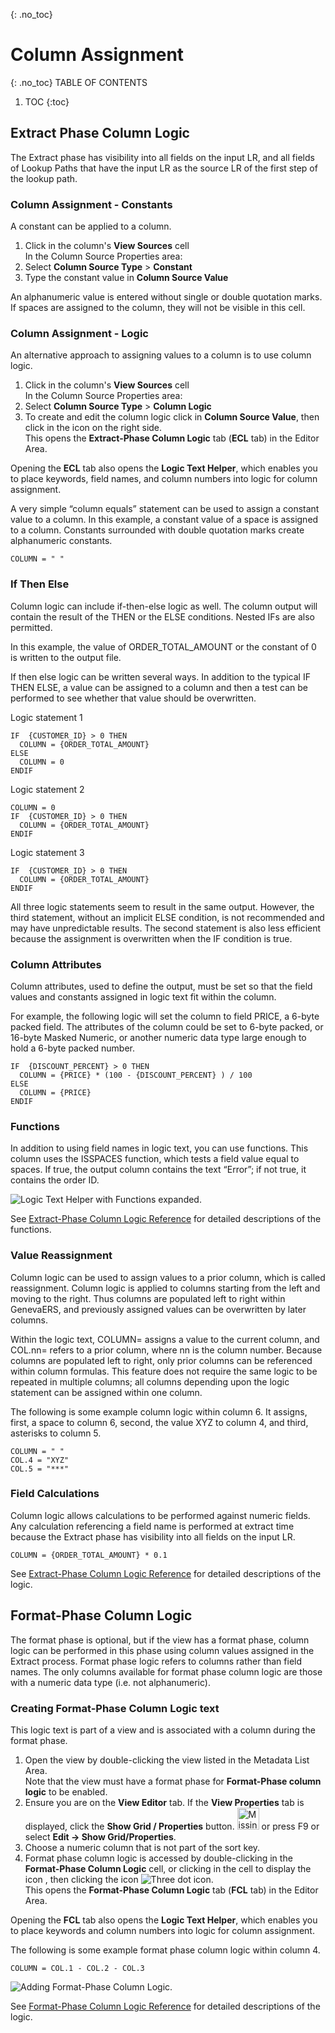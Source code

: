 {: .no_toc}
# Column Assignment 

{: .no_toc}
TABLE OF CONTENTS 
1. TOC
{:toc}  


## Extract Phase Column Logic

The Extract phase has visibility into all fields on the input LR, and all fields of Lookup Paths that have the input LR as the source LR of the first step of the lookup path.

### Column Assignment - Constants

A constant can be applied to a column.  

1. Click in the column's **View Sources** cell  
  In the Column Source Properties area:
2. Select **Column Source Type** > **Constant** 
3. Type the constant value in **Column Source Value**

An alphanumeric value is entered without single or double quotation marks. If spaces are assigned to the column, they will not be visible in this cell. 

### Column Assignment - Logic

An alternative approach to assigning values to a column is to use column logic. 

1. Click in the column's **View Sources** cell  
  In the Column Source Properties area:
2. Select **Column Source Type** > **Column Logic** 
3. To create and edit the column logic click in **Column Source Value**, then click in the icon on the right side.  
This opens the **Extract-Phase Column Logic** tab (**ECL** tab) in the Editor Area.  
  
Opening the **ECL** tab also opens the **Logic Text Helper**, which enables you to place keywords, field names, and column numbers into logic for column assignment.  

A very simple “column equals” statement can be used to assign a constant value to a column. In this example, a constant value of a space is assigned to a column. Constants surrounded with double quotation marks create alphanumeric constants.

    COLUMN = " "

### If Then Else

Column logic can include if-then-else logic as well. The column output will contain the result of the THEN or the ELSE conditions. Nested IFs are also permitted.

In this example, the value of ORDER_TOTAL_AMOUNT or the constant of 0 is written to the output file.

If then else logic can be written several ways. In addition to the typical IF THEN ELSE, a value can be assigned to a column and then a test can be performed to see whether that value should be overwritten.  

Logic statement 1

    IF  {CUSTOMER_ID} > 0 THEN
      COLUMN = {ORDER_TOTAL_AMOUNT}
    ELSE
      COLUMN = 0
    ENDIF  

Logic statement 2   

    COLUMN = 0
    IF  {CUSTOMER_ID} > 0 THEN
      COLUMN = {ORDER_TOTAL_AMOUNT}
    ENDIF

Logic statement 3 

    IF  {CUSTOMER_ID} > 0 THEN
      COLUMN = {ORDER_TOTAL_AMOUNT}
    ENDIF


All three logic statements seem to result in the same output. However, the third statement, without an implicit ELSE condition, is not recommended and may have unpredictable results. The second statement is also less efficient because the assignment is overwritten when the IF condition is true.


### Column Attributes

Column attributes, used to define the output, must be set so that the field values and constants assigned in logic text fit within the column.

For example, the following logic will set the column to field PRICE, a 6-byte packed field. The attributes of the column could be set to 6-byte packed, or 16-byte Masked Numeric, or another numeric data type large enough to hold a 6-byte packed number.

    IF  {DISCOUNT_PERCENT} > 0 THEN
      COLUMN = {PRICE} * (100 - {DISCOUNT_PERCENT} ) / 100
    ELSE
      COLUMN = {PRICE}
    ENDIF

### Functions

In addition to using field names in logic text, you can use functions. This column uses the ISSPACES function, which tests a field value equal to spaces. If true, the output column contains the text “Error”; if not true, it contains the order ID.

![Logic Text Helper with Functions expanded.](../images/LogicTextFunction.png)

See [Extract-Phase Column Logic Reference](../Reference/Workbench/LogicTextECLStatements.md#functions) for detailed descriptions of the functions.

### Value Reassignment

Column logic can be used to assign values to a prior column, which is called reassignment. Column logic is applied to columns starting from the left and moving to the right. Thus columns are populated left to right within GenevaERS, and previously assigned values can be overwritten by later columns.

Within the logic text, COLUMN= assigns a value to the current column, and COL.nn= refers to a prior column, where nn is the column number. Because columns are populated left to right, only prior columns can be referenced within column formulas. This feature does not require the same logic to be repeated in multiple columns; all columns depending upon the logic statement can be assigned within one column.

The following is some example column logic within column 6. It assigns, first, a space to column 6, second, the value XYZ to column 4, and third, asterisks to column 5.

    COLUMN = " "
    COL.4 = "XYZ"
    COL.5 = "***"

### Field Calculations

Column logic allows calculations to be performed against numeric fields. Any calculation referencing a field name is performed at extract time because the Extract phase has visibility into all fields on the input LR.

    COLUMN = {ORDER_TOTAL_AMOUNT} * 0.1

See [Extract-Phase Column Logic Reference](../Reference/Workbench/LogicTextECLStatements.md) for detailed descriptions of the logic.

## Format-Phase Column Logic

The format phase is optional, but if the view has a format phase, column logic can be performed in this phase using column values assigned in the Extract process.  Format phase logic refers to columns rather than field names. The only columns available for format phase column logic are those with a numeric data type (i.e. not alphanumeric).

### Creating Format-Phase Column Logic text

This logic text is part of a view and is associated with a column during the format phase.

1. Open the view by double-clicking the view listed in the Metadata List Area.  
Note that the view must have a format phase for **Format-Phase column logic** to be enabled.
2. Ensure you are on the **View Editor** tab. If the **View Properties** tab is displayed, click the **Show Grid / Properties** button. <img src="../images/Icon_Show_Grid_Props_01.gif" alt="Missing image" width="35" height="35"/> or press F9 or select **Edit -\> Show Grid/Properties**.
3. Choose a numeric column that is not part of the sort key. 
4. Format phase column logic is accessed by double-clicking in the **Format-Phase Column Logic** cell, or clicking in the cell to display the icon , then clicking the icon ![Three dot icon](../images/Icon_Three_Dots_01.gif).  
This opens the **Format-Phase Column Logic** tab (**FCL** tab) in the Editor Area.  
  
Opening the **FCL** tab also opens the **Logic Text Helper**, which enables you to place keywords and column numbers into logic for column assignment.  

The following is some example format phase column logic within column 4. 

    COLUMN = COL.1 - COL.2 - COL.3
  
![Adding Format-Phase Column Logic.](../images/FormatColLogic1.png)

See [Format-Phase Column Logic Reference](../Reference/Workbench/LogicTextFCLStatements.md) for detailed descriptions of the logic.
